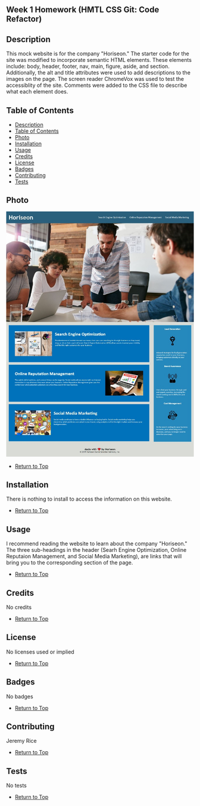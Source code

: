 ## Week 1 Homework (HMTL CSS Git: Code Refactor)

## Description 

This mock website is for the company "Horiseon." The starter code for the site was modified to incorporate semantic HTML elements. These elements include: body, header, footer, nav, main, figure, aside, and section. Additionally, the alt and title attributes were used to add descriptions to the images on the page. The screen reader ChromeVox was used to test the accessiblity of the site. Comments were added to the CSS file to describe what each element does.  

## Table of Contents

* [Description](#Description)
* [Table of Contents](#Table-of-Contents)
* [Photo](#Photo)
* [Installation](#Installation)
* [Usage](#Usage)
* [Credits](#Credits)
* [License](#License)
* [Badges](#Badges)
* [Contributing](#Contributing)
* [Tests](#Tests)

## Photo

![Screenshot of completed website.](finished_site.jpg)

* [Return to Top](#Week-1-Homework-(HMTL-CSS-Git:-Code-Refactor))

## Installation

There is nothing to install to access the information on this website. 

* [Return to Top](#Week-1-Homework-(HMTL-CSS-Git:-Code-Refactor))

## Usage 

I recommend reading the website to learn about the company "Horiseon." The three sub-headings in the header (Searh Engine Optimization, Online Reputaion Management, and Social Media Marketing), are links that will bring you to the corresponding section of the page. 

* [Return to Top](#Week-1-Homework-(HMTL-CSS-Git:-Code-Refactor))

## Credits

No credits

* [Return to Top](#Week-1-Homework-(HMTL-CSS-Git:-Code-Refactor))

## License

No licenses used or implied 

* [Return to Top](#Week-1-Homework-(HMTL-CSS-Git:-Code-Refactor))

## Badges

No badges 

* [Return to Top](#Week-1-Homework-(HMTL-CSS-Git:-Code-Refactor))

## Contributing

Jeremy Rice

* [Return to Top](#Week-1-Homework-(HMTL-CSS-Git:-Code-Refactor))

## Tests

No tests

* [Return to Top](#Week-1-Homework-(HMTL-CSS-Git:-Code-Refactor))